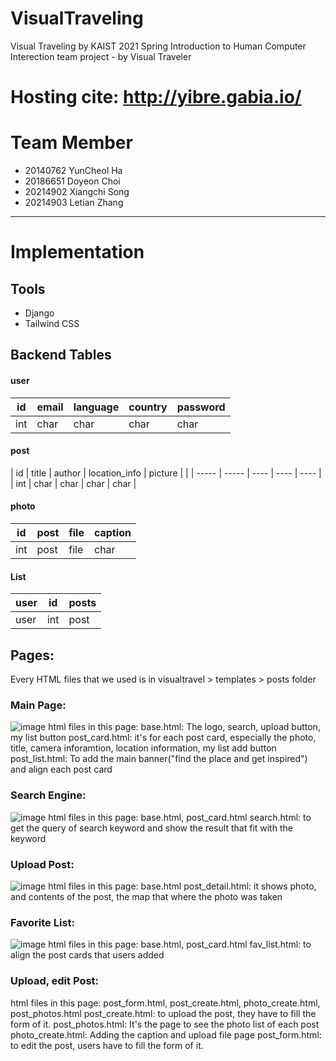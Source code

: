 # VisualTraveling
Visual Traveling by KAIST 2021 Spring Introduction to Human Computer Interection team project - by Visual Traveler

# Hosting cite: http://yibre.gabia.io/

# Team Member
* 20140762 YunCheol Ha
* 20186651 Doyeon Choi
* 20214902 Xiangchi Song
* 20214903 Letian Zhang

---
# Implementation
## Tools
* Django
* Tailwind CSS

## Backend Tables
#### user
| id    | email | language | country | password |
| ----- | ----- | ---- | ---- | ---- |
| int | char | char | char | char |

#### post
| id    | title | author | location_info | picture |  |
| ----- | ----- | ---- | ---- | ---- |
| int | char | char | char | char |

#### photo
| id | post | file | caption |
| ---- | ---- | ---- | ---- |
| int | post | file | char |

#### List
| user | id | posts |
| ---- | ---- | ---- |
| user | int | post |

## Pages:
Every HTML files that we used is in
visualtravel > templates > posts folder

### Main Page:
![image](https://user-images.githubusercontent.com/36833349/119801399-a39c9380-bf18-11eb-846e-f3731aca0fdf.png)
html files in this page:
base.html: The logo, search, upload button, my list button
post_card.html: it's for each post card, especially the photo, title, camera inforamtion, location information, my list add button
post_list.html: To add the main banner("find the place and get inspired") and align each post card

### Search Engine:
![image](https://user-images.githubusercontent.com/36833349/119803159-26721e00-bf1a-11eb-9817-546293e7d1a2.png)
html files in this page:
base.html, post_card.html
search.html: to get the query of search keyword and show the result that fit with the keyword

### Upload Post:
![image](https://user-images.githubusercontent.com/36833349/119803497-794bd580-bf1a-11eb-9b2f-ea5409708a97.png)
html files in this page:
base.html
post_detail.html: it shows photo, and contents of the post, the map that where the photo was taken

### Favorite List:
![image](https://user-images.githubusercontent.com/36833349/119804262-27577f80-bf1b-11eb-84dc-9fe123d7a6af.png)
html files in this page:
base.html, post_card.html
fav_list.html: to align the post cards that users added

### Upload, edit Post:
html files in this page: post_form.html, post_create.html, photo_create.html, post_photos.html
post_create.html: to upload the post, they have to fill the form of it.
post_photos.html: It's the page to see the photo list of each post
photo_create.html: Adding the caption and upload file page
post_form.html: to edit the post, users have to fill the form of it.



